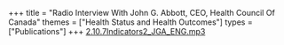 +++
title = "Radio Interview With John G. Abbott, CEO, Health Council Of Canada"
themes = ["Health Status and Health Outcomes"]
types = ["Publications"]
+++
[2.10.7Indicators2_JGA_ENG.mp3](/files/2.10.7Indicators2_JGA_ENG.mp3)
